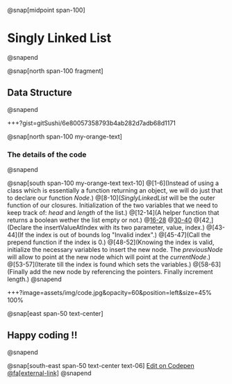@snap[midpoint span-100]
# Singly Linked List
@snapend

@snap[north span-100 fragment]
## **Data Structure**
@snapend

+++?gist=gitSushi/6e80057358793b4ab282d7adb68d1171

@snap[north span-100 my-orange-text]
### The details of the code
@snapend

@snap[south span-100 my-orange-text text-10]
@[1-6](Instead of using a class which is essentially a function returning an object, we will do just that to declare our function *Node*.)
@[8-10](*SinglyLinkedList* will be the outer function of our closures. Initialization of the two variables that we need to keep track of: *head* and *length* of the list.)
@[12-14](A helper function that returns a boolean wether the list empty or not.)
@[16-28](append)
@[30-40](prepend)
@[42,](Declare the insertValueAtIndex with its two parameter, value, index.)
@[43-44](If the index is out of bounds log "Invalid index".)
@[45-47](Call the prepend function if the index is 0.)
@[48-52](Knowing the index is valid, initialize the necessary variables to insert the new node. The *previousNode* will allow to point at the new node which will point at the *currentNode*.)
@[53-57](Iterate till the index is found which sets the variables.)
@[58-63](Finally add the new node by referencing the pointers. Finally increment length.)
@snapend

+++?image=assets/img/code.jpg&opacity=60&position=left&size=45% 100%

@snap[east span-50 text-center]
## Happy **coding** !!
@snapend

@snap[south-east span-50 text-center text-06]
[Edit on Codepen @fa[external-link]](https://codepen.io/gitsushi/pen/xxVBOxN/right?editors=0012)
@snapend
